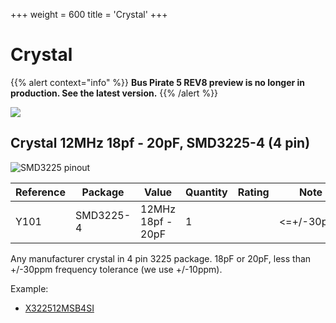 +++
weight = 600
title = 'Crystal'
+++

# Crystal

{{% alert context="info" %}}
**Bus Pirate 5 REV8 preview is no longer in production. See the latest version.**
{{% /alert %}}

![](/images/docs/hw/bp5rev8/crystal2.jpg)

## Crystal 12MHz 18pf - 20pF, SMD3225-4 (4 pin)

![SMD3225 pinout](/images/docs/hw/bp5rev8/smd3225-400.png)

|**Reference**|**Package**|**Value**|**Quantity**|**Rating**|**Note**|
|-|-|-|-|-|-|
|Y101|SMD3225-4|12MHz 18pf - 20pF  |1||<=+/-30ppm|

Any manufacturer crystal in 4 pin 3225 package. 18pF or 20pF, less than +/-30ppm frequency tolerance (we use +/-10ppm).

Example:

*   [X322512MSB4SI](https://item.szlcsc.com/9522.html)
